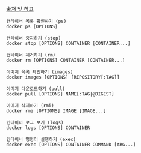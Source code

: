 [출처 및 참고 ](https://cultivo-hy.github.io/docker/image/usage/2019/03/14/Docker%EC%A0%95%EB%A6%AC/#dockerfile-%EA%B8%B0%EB%B3%B8-%EB%AA%85%EB%A0%B9%EC%96%B4)

```
컨테이너 목록 확인하기 (ps)
docker ps [OPTIONS]
```
```
컨테이너 중지하기 (stop)
docker stop [OPTIONS] CONTAINER [CONTAINER...]
```
```
컨테이너 제거하기 (rm)
docker rm [OPTIONS] CONTAINER [CONTAINER...]
```
```
이미지 목록 확인하기 (images)
docker images [OPTIONS] [REPOSITORY[:TAG]]
```
```
이미지 다운로드하기 (pull)
docker pull [OPTIONS] NAME[:TAG|@DIGEST]
```
```
이미지 삭제하기 (rmi)
docker rmi [OPTIONS] IMAGE [IMAGE...]
```
```
컨테이너 로그 보기 (logs)
docker logs [OPTIONS] CONTAINER
```
```
컨테이너 명령어 실행하기 (exec)
docker exec [OPTIONS] CONTAINER COMMAND [ARG...]
```